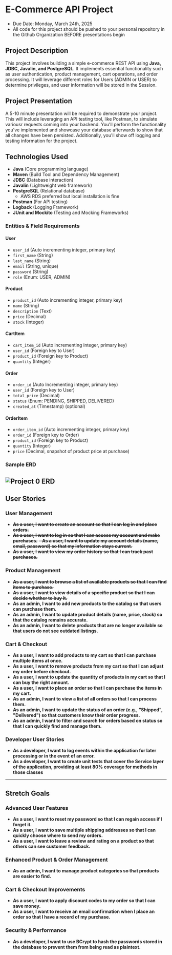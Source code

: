 # E-Commerce API Project

- Due Date: Monday, March 24th, 2025
- All code for this project should be pushed to your personal repository in the Github Organization BEFORE presentations begin

## Project Description
This project involves building a simple e-commerce REST API using **Java, JDBC, Javalin, and PostgreSQL**. It implements essential functionality such as user authentication, product management, cart operations, and order processing. It will leverage different roles for Users (ADMIN or USER) to determine privileges, and user information will be stored in the Session.

## Project Presentation
A 5-10 minute presentation will be required to demonstrate your project. This will include leveraging an API testing tool, like Postman, to simulate variousr requests coming into your backend. You'll perform the functionality you've implemented and showcase your database afterwards to show that all changes have been persisted. Additionally, you'll show off logging and testing information for the project.

## Technologies Used
- **Java** (Core programming language)
- **Maven** (Build Tool and Dependency Management)
- **JDBC** (Database interaction)
- **Javalin** (Lightweight web framework)
- **PostgreSQL** (Relational database)
    - AWS RDS preferred but local installation is fine
- **Postman** (For API testing)
- **Logback** (Logging Framework)
- **JUnit and Mockito** (Testing and Mocking Frameworks)



### **Entities & Field Requirements**

#### **User**
- `user_id` (Auto incrementing integer, primary key)
- `first_name` (String)
- `last_name` (String)
- `email` (String, unique)
- `password` (String)
- `role` (Enum: USER, ADMIN)

#### **Product**
- `product_id` (Auto incrementing integer, primary key)
- `name` (String)
- `description` (Text)
- `price` (Decimal)
- `stock` (Integer)

#### **CartItem**
- `cart_item_id` (Auto incrementing integer, primary key)
- `user_id` (Foreign key to User)
- `product_id` (Foreign key to Product)
- `quantity` (Integer)

#### **Order**
- `order_id` (Auto Incrementing integer, primary key)
- `user_id` (Foreign key to User)
- `total_price` (Decimal)
- `status` (Enum: PENDING, SHIPPED, DELIVERED)
- `created_at` (Timestamp) (optional)

#### **OrderItem**
- `order_item_id` (Auto incrementing integer, primary key)
- `order_id` (Foreign key to Order)
- `product_id` (Foreign key to Product)
- `quantity` (Integer)
- `price` (Decimal, snapshot of product price at purchase)

### Sample ERD
![Project 0 ERD](./assets/project-0-erd.png)
---

## **User Stories**

### **User Management**
- ~~**As a user, I want to create an account so that I can log in and place orders.**~~
- ~~**As a user, I want to log in so that I can access my account and make purchases.**~~
~~- **As a user, I want to update my account details (name, email, password) so that my information stays current.**~~
- ~~**As a user, I want to view my order history so that I can track past purchases.**~~

### **Product Management**
- ~~**As a user, I want to browse a list of available products so that I can find items to purchase.**~~
- ~~**As a user, I want to view details of a specific product so that I can decide whether to buy it.**~~
- **As an admin, I want to add new products to the catalog so that users can purchase them.**
- **As an admin, I want to update product details (name, price, stock) so that the catalog remains accurate.**
- **As an admin, I want to delete products that are no longer available so that users do not see outdated listings.**

### **Cart & Checkout**
- **As a user, I want to add products to my cart so that I can purchase multiple items at once.**
- **As a user, I want to remove products from my cart so that I can adjust my order before checkout.**
- **As a user, I want to update the quantity of products in my cart so that I can buy the right amount.**
- **As a user, I want to place an order so that I can purchase the items in my cart.**
- **As an admin, I want to view a list of all orders so that I can process them.**
- **As an admin, I want to update the status of an order (e.g., "Shipped", "Delivered") so that customers know their order progress.**
- **As an admin, I want to filter and search for orders based on status so that I can quickly find and manage them.**

### **Developer User Stories**
- **As a developer, I want to log events within the application for later processing or in the event of an error.**
- **As a developer, I want to create unit tests that cover the Service layer of the application, providing at least 80% coverage for methods in those classes**

---

## **Stretch Goals**

### **Advanced User Features**
- **As a user, I want to reset my password so that I can regain access if I forget it.**
- **As a user, I want to save multiple shipping addresses so that I can quickly choose where to send my orders.**
- **As a user, I want to leave a review and rating on a product so that others can see customer feedback.**

### **Enhanced Product & Order Management**
- **As an admin, I want to manage product categories so that products are easier to find.**

### **Cart & Checkout Improvements**
- **As a user, I want to apply discount codes to my order so that I can save money.**
- **As a user, I want to receive an email confirmation when I place an order so that I have a record of my purchase.**

### **Security & Performance**
- **As a developer, I want to use BCrypt to hash the passwords stored in the database to prevent them from being read as plaintext.**

